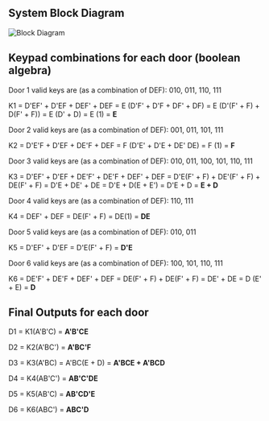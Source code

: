 ## System Block Diagram

![Block Diagram](./assets/block_diagram)

## Keypad combinations for each door (boolean algebra)

Door 1 valid keys are (as a combination of DEF): 010, 011, 110, 111

K1  = D'EF' + D'EF + DEF' + DEF = E (D'F' + D'F + DF' + DF)
    = E (D'(F' + F) + D(F' + F)) = E (D' + D) = E (1)
    = **E**
        

Door 2 valid keys are (as a combination of DEF): 001, 011, 101, 111

K2  = D'E'F + D'EF + DE'F + DEF
    = F (D'E' + D'E + DE' DE) = F (1)
    = **F**


Door 3 valid keys are (as a combination of DEF): 010, 011, 100, 101, 110, 111

K3  = D'EF' + D'EF + DE'F' + DE'F + DEF' + DEF
    = D'E(F' + F) + DE'(F' + F) + DE(F' + F)
    = D'E + DE' + DE = D'E + D(E + E')
    = D'E + D
    = **E + D**


Door 4 valid keys are (as a combination of DEF): 110, 111

K4  = DEF' + DEF = DE(F' + F) = DE(1)
    = **DE**


Door 5 valid keys are (as a combination of DEF): 010, 011

K5  = D'EF' + D'EF = D'E(F' + F)
    = **D'E**


Door 6 valid keys are (as a combination of DEF): 100, 101, 110, 111

K6  = DE'F' + DE'F + DEF' + DEF = DE(F' + F) + DE(F' + F)
    = DE' + DE = D (E' + E)
    = **D**

## Final Outputs for each door

D1  = K1(A'B'C) 
    = **A'B'CE**

D2  = K2(A'BC')
    = **A'BC'F**

D3  = K3(A'BC) = A'BC(E + D)
    = **A'BCE + A'BCD**

D4  = K4(AB'C')
    = **AB'C'DE**

D5  = K5(AB'C)
    = **AB'CD'E**

D6  = K6(ABC')
    = **ABC'D**
